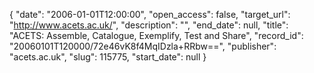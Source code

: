 {
  "date": "2006-01-01T12:00:00", 
  "open_access": false, 
  "target_url": "http://www.acets.ac.uk/", 
  "description": "", 
  "end_date": null, 
  "title": "ACETS: Assemble, Catalogue, Exemplify, Test and Share", 
  "record_id": "20060101T120000/72e46vK8f4MqIDzla+RRbw==", 
  "publisher": "acets.ac.uk", 
  "slug": 115775, 
  "start_date": null
}

